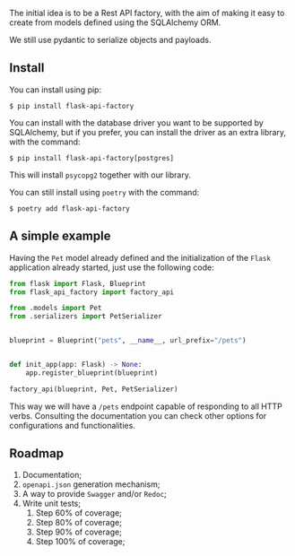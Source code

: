 The initial idea is to be a Rest API factory, with the aim of making it easy to create from models defined using the SQLAlchemy ORM.

We still use pydantic to serialize objects and payloads.

## Install

You can install using pip:

```shell
$ pip install flask-api-factory
```

You can install with the database driver you want to be supported by SQLAlchemy, but if you prefer, you can install the driver as an extra library, with the command:

```shell
$ pip install flask-api-factory[postgres]
```

This will install `psycopg2` together with our library.

You can still install using `poetry` with the command:

```shell
$ poetry add flask-api-factory
```

## A simple example

Having the `Pet` model already defined and the initialization of the `Flask` application already started, just use the following code:

```python
from flask import Flask, Blueprint
from flask_api_factory import factory_api

from .models import Pet
from .serializers import PetSerializer


blueprint = Blueprint("pets", __name__, url_prefix="/pets")


def init_app(app: Flask) -> None:
    app.register_blueprint(blueprint)

factory_api(blueprint, Pet, PetSerializer)
```

This way we will have a `/pets` endpoint capable of responding to all HTTP verbs. Consulting the documentation you can check other options for configurations and functionalities.

## Roadmap

1. Documentation;
1. `openapi.json` generation mechanism;
1. A way to provide `Swagger` and/or `Redoc`;
1. Write unit tests;
    1. Step 60% of coverage;
    1. Step 80% of coverage;
    1. Step 90% of coverage;
    1. Step 100% of coverage;
